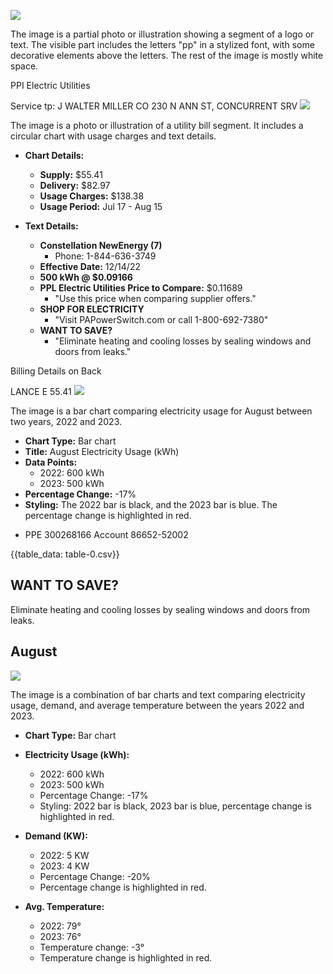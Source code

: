 ![](images/img-0.jpeg)

The image is a partial photo or illustration showing a segment of a logo or text. The visible part includes the letters "pp" in a stylized font, with some decorative elements above the letters. The rest of the image is mostly white space.

PPI Electric Utilities

Service tp:
J WALTER MILLER CO 230 N ANN ST, CONCURRENT SRV
![](images/img-1.jpeg)

The image is a photo or illustration of a utility bill segment. It includes a circular chart with usage charges and text details. 

- **Chart Details:**
  - **Supply:** $55.41
  - **Delivery:** $82.97
  - **Usage Charges:** $138.38
  - **Usage Period:** Jul 17 - Aug 15

- **Text Details:**
  - **Constellation NewEnergy (7)**
    - Phone: 1-844-636-3749
  - **Effective Date:** 12/14/22
  - **500 kWh @ $0.09166**
  - **PPL Electric Utilities Price to Compare:** $0.11689
    - "Use this price when comparing supplier offers."
  - **SHOP FOR ELECTRICITY**
    - "Visit PAPowerSwitch.com or call 1-800-692-7380"
  - **WANT TO SAVE?**
    - "Eliminate heating and cooling losses by sealing windows and doors from leaks."

Billing Details on Back

LANCE E 55.41
![](images/img-2.jpeg)

The image is a bar chart comparing electricity usage for August between two years, 2022 and 2023. 

- **Chart Type:** Bar chart
- **Title:** August Electricity Usage (kWh)
- **Data Points:**
  - 2022: 600 kWh
  - 2023: 500 kWh
- **Percentage Change:** -17%
- **Styling:** The 2022 bar is black, and the 2023 bar is blue. The percentage change is highlighted in red.

* PPE 300268166 Account 86652-52002

{{table_data: table-0.csv}}

## WANT TO SAVE?

Eliminate heating and cooling losses by sealing windows and doors from leaks.

## August

![](images/img-3.jpeg)

The image is a combination of bar charts and text comparing electricity usage, demand, and average temperature between the years 2022 and 2023.

- **Chart Type:** Bar chart
- **Electricity Usage (kWh):**
  - 2022: 600 kWh
  - 2023: 500 kWh
  - Percentage Change: -17%
  - Styling: 2022 bar is black, 2023 bar is blue, percentage change is highlighted in red.

- **Demand (KW):**
  - 2022: 5 KW
  - 2023: 4 KW
  - Percentage Change: -20%
  - Percentage change is highlighted in red.

- **Avg. Temperature:**
  - 2022: 79°
  - 2023: 76°
  - Temperature change: -3°
  - Temperature change is highlighted in red.

